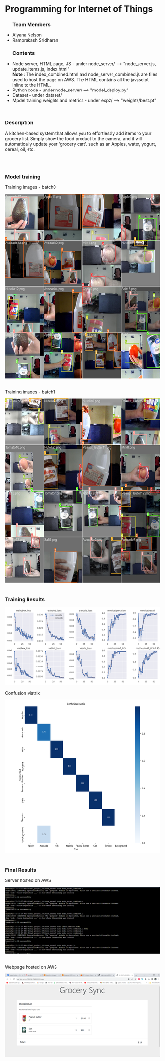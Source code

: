 <h1>Programming for Internet of Things</h1>
<ul>
  <h3>Team Members</h3>
  <li>Alyana Nelson</li>
  <li>Ramprakash Sridharan</li>
</ul>
<ul>
   <h3>Contents</h3>
<li>Node server, HTML page, JS - under node_server/  -->  "node_server.js, update_items.js, index.html"</li>
  <b>Note</b> : The index_combined.html and node_server_combined.js are files used to host the page on AWS. The HTML contains all the javascipt inline to the HTML.
<li>Python code - under node_server/   -->  "model_deploy.py"  </li>
<li>Dataset - under dataset/ </li>
<li>Mpdel training weights and metrics - under exp2/   -->  "weights/best.pt"</li>  
</ul>


<br>
<h3>Description</h3>
<p>A kitchen-based system that allows you to effortlessly add items to your grocery list. 
Simply show the food product to the camera, and it will automatically update your 'grocery cart'.  such as an Apples, water, yogurt,  cereal, oil, etc.
</p>

<br><br>
<h3>Model training</h3>
<p>Training images - batch0</p>
<img src="exp2/train_batch0.jpg" width=600 height=600><br><br>
<p>Training images - batch1</p>
<img src="exp2/train_batch1.jpg" width=600 height=600><br><br>
<h3>Training Results</h3>
<img src="exp2/results.png"><br>
<p>Confusion Matrix</p>
<img src="exp2/confusion_matrix.png" width=700 height=500><br><br>
<h3>Final Results</h3>
<p>Server hosted on AWS</p>
<img src="hosted_on_aws.png"><br><br>
<p>Webpage hosted on AWS</p>
<img src="grcery_on_AWS.png"><br><br>
